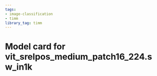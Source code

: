 ```yaml
---
tags:
- image-classification
- timm
library_tag: timm
---
```

# Model card for vit_srelpos_medium_patch16_224.sw_in1k